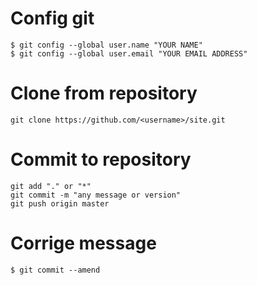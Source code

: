 # Config git                                    
    $ git config --global user.name "YOUR NAME"           
    $ git config --global user.email "YOUR EMAIL ADDRESS" 
# Clone from repository
    git clone https://github.com/<username>/site.git
# Commit to repository
    git add "." or "*"
    git commit -m "any message or version"
    git push origin master
# Corrige message
    $ git commit --amend
